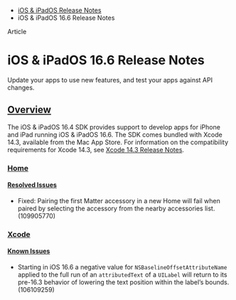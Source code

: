 - [iOS & iPadOS Release Notes](https://developer.apple.com/documentation/ios-ipados-release-notes)
- iOS & iPadOS 16.6 Release Notes

Article

# iOS & iPadOS 16.6 Release Notes

Update your apps to use new features, and test your apps against API changes.

## [Overview](https://developer.apple.com/documentation/ios-ipados-release-notes/ios-ipados-16_6-release-notes#Overview)

The iOS & iPadOS 16.4 SDK provides support to develop apps for iPhone and iPad running iOS & iPadOS 16.6. The SDK comes bundled with Xcode 14.3, available from the Mac App Store. For information on the compatibility requirements for Xcode 14.3, see [Xcode 14.3 Release Notes](https://developer.apple.com/documentation/Xcode-Release-Notes/xcode-14_3-release-notes).

### [Home](https://developer.apple.com/documentation/ios-ipados-release-notes/ios-ipados-16_6-release-notes#Home)

#### [Resolved Issues](https://developer.apple.com/documentation/ios-ipados-release-notes/ios-ipados-16_6-release-notes#Resolved-Issues)

- Fixed: Pairing the first Matter accessory in a new Home will fail when paired by selecting the accessory from the nearby accessories list. (109905770)

### [Xcode](https://developer.apple.com/documentation/ios-ipados-release-notes/ios-ipados-16_6-release-notes#Xcode)

#### [Known Issues](https://developer.apple.com/documentation/ios-ipados-release-notes/ios-ipados-16_6-release-notes#Known-Issues)

- Starting in iOS 16.6 a negative value for `NSBaselineOffsetAttributeName` applied to the full run of an `attributedText` of a `UILabel` will return to its pre-16.3 behavior of lowering the text position within the label’s bounds. (106109259)
